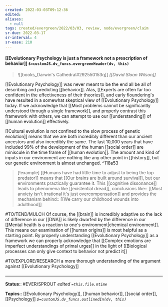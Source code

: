 ```yaml
---
created: 2022-03-03T09:12:36 
edited: 
aliases:
  - null
tags: created/evergreen/2022/03/03, review, node/evergreen/claim
sr-due: 2022-03-17
sr-interval: 4
sr-ease: 210
---
```


#### [[Evolutionary Psychology is just a framework not a prescription of behavior]] `$=customJS.dv_funcs.evergreenHeader(dv, this)`

> ![[books_Darwin's Cathedral#292550153q]]
> <cite>[[David Sloan Wilson]]</cite>

[[Evolutionary Psychology]] was never meant to be the end all be all of describing and predicting [[behavior]].
Alas, [[Experts are often far too confident in the effectiveness of their theories]],
and early floundering's have resulted in a somewhat skeptical view of [[Evolutionary Psychology]] today.
If we acknowledge that
[[Most problems cannot be significantly understood through a single framework]],
and properly contrast this framework with others,
we can attempt to use our [[understanding]] of [[human evolution]] effectively.

[[Cultural evolution is not confined to the slow process of genetic evolution]] means that we are both incredibly different than our ancient ancestors and also incredibly the same. 
The last 10,000 years
that have included 99% of
the development of the human [[social order]] 
are miniscule in the time frame of [[human evolution]]. 
The amount and kind of inputs in our environment are nothing like any other point in [[history]], 
but our genetic environment is almost unchanged. 
^118a53

> [!example]
[[Humans have had little time to adjust to being the top predator]] means that 
[[Our brains are built around survival]], but our environments practically guarantee it. 
This [[cognitive dissonance]] leads to phenomena like [[existential dread]],
conclusions like:: [[Most anxiety isn't irrational it's just overcompensation]]
and 
provides the mechanism behind::
[[We carry our childhood wounds into adulthood]]

#TO/TEND/MULCH 
Of course, the [[brain]] is incredibly adaptive so the lack of difference in our [[DNA]] is likely dwarfed by the difference in our [[Mental health is a reaction to one's environment|chemical environment]].
This means our examination of [[human origins]] is most helpful as
a starting point.
By properly understanding [[Evolutionary Psychology]] as a framework we can properly acknowledge that
[[Complex emotions are imperfect understandings of primal urges]]
in the light of
[[Biological processes can only give context to behavior not predict it]]

#TO/EXPLORE/RESEARCH a more thorough understanding of the argument against [[Evolutionary Psychology]]
### <hr class="footnote"/>

**Status**:: #EVER/SPROUT
*edited `=this.file.mtime`*

**Topics**:: [[Evolutionary Psychology]], [[human behavior]], [[social order]], [[Psychology]]
*`$=customJS.dv_funcs.outlinedIn(dv, this)`*
